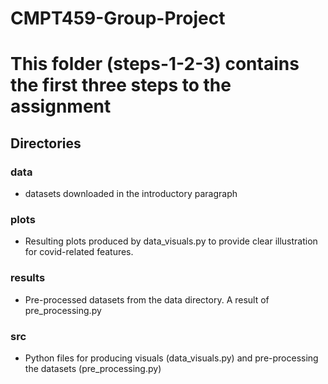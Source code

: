 # CMPT459-Group-Project

# This folder (steps-1-2-3) contains the first three steps to the assignment

## Directories

### data
- datasets downloaded in the introductory paragraph

### plots
- Resulting plots produced by data_visuals.py to provide clear illustration for covid-related features.

### results
- Pre-processed datasets from the data directory. A result of pre_processing.py

### src 
- Python files for producing visuals (data_visuals.py) and pre-processing the datasets (pre_processing.py)